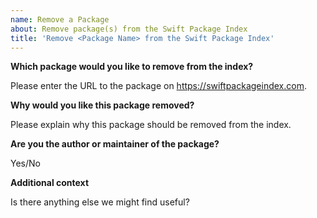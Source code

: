 ```yaml
---
name: Remove a Package
about: Remove package(s) from the Swift Package Index
title: 'Remove <Package Name> from the Swift Package Index'
---
```


**Which package would you like to remove from the index?**

Please enter the URL to the package on https://swiftpackageindex.com.

**Why would you like this package removed?**

Please explain why this package should be removed from the index.

**Are you the author or maintainer of the package?**

Yes/No

**Additional context**

Is there anything else we might find useful?
